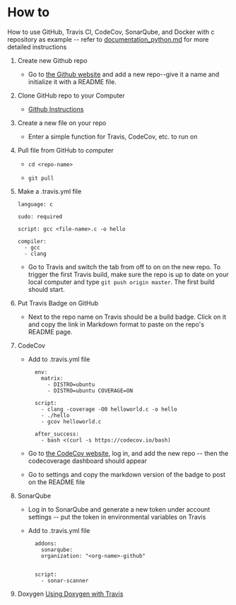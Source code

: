 # How to
How to use GitHub, Travis CI, CodeCov, SonarQube, and Docker with c repository as example -- refer to [documentation_python.md](https://github.com/laurelmcintyre/documentation/blob/gh-pages/instructions_python.md) for more detailed instructions

1. Create new Github repo
    * Go to [the Github website](github.com/join) and add a new repo--give it a name and initialize it with a README file.

2. Clone GitHub repo to your Computer
    * [Github Instructions](https://help.github.com/articles/cloning-a-repository/)

3. Create a new file on your repo
    * Enter a simple function for Travis, CodeCov, etc. to run on

4. Pull file from GitHub to computer
    * `cd <repo-name>`

    * `git pull`

5. Make a .travis.yml file 

       language: c

       sudo: required

       script: gcc <file-name>.c -o hello

       compiler:
         - gcc
         - clang
    
    * Go to Travis and switch the tab from off to on on the new repo. To trigger the first Travis build, make sure the repo is up to date on your local computer and type `git push origin master`. The first build should start.

6. Put Travis Badge on GitHub
    * Next to the repo name on Travis should be a build badge. Click on it and copy the link in Markdown format to paste on the repo's README page.

7. CodeCov 
    * Add to .travis.yml file

            env:
              matrix:
                - DISTRO=ubuntu
                - DISTRO=ubuntu COVERAGE=ON

            script:
              - clang -coverage -O0 helloworld.c -o hello
              - ./hello
              - gcov helloworld.c

            after_success:
              - bash <(curl -s https://codecov.io/bash)
    * Go to [the CodeCov website](http://codecov.io/), log in, and add the new repo -- then the codecoverage dashboard should appear
    * Go to settings and copy the markdown version of the badge to post on the README file
    
8. SonarQube
    * Log in to SonarQube and generate a new token under account settings -- put the token in environmental variables on Travis
    * Add to .travis.yml file
    
            addons:
              sonarqube:
              organization: "<org-name>-github"


            script:
              - sonar-scanner
              
9. Doxygen 
[Using Doxygen with Travis](https://gist.github.com/vidavidorra/548ffbcdae99d752da02)
